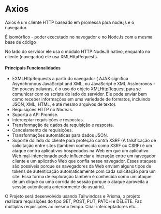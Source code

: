 # Axios

Axios é um cliente HTTP baseado em promessa para node.js e o navegador.

É isomórfico - poder executado no navegador e no NodeJs com a mesma base de código

No lado do servidor ele usa o módulo HTTP NodeJS nativo, enquanto no cliente (navegador) ele usa XMLHttpRequests.

#### Principais Funcionalidades
- EXMLHttpRequests a partir do navegador ( AJAX significa Asynchronous JavaScript and XML, ou JavaScript e XML Assíncronos - Em poucas palavras, é o uso do objeto XMLHttpRequest para se comunicar com os scripts do lado do servidor. Ele pode enviar bem como receber informações em uma variedade de formatos, incluindo JSON, XML, HTML, e até mesmo arquivos de texto).
- Requisições HTTP no NodeJs.
- Suporta a API Promise.
- Interceptar requisições e respostas.
- Transformação de dados da requisição e resposta.
- Cancelamento de requisições.
- Transformações automáticas para dados JSON.
- Suporte do lado do cliente para proteção contra XSRF (A falsificação de solicitação entre sites (também conhecida como XSRF ou CSRF) é um ataque contra aplicativos hospedados na Web em que um aplicativo Web mal-intencionado pode influenciar a interação entre um navegador cliente e um aplicativo Web que confia nesse navegador. Esses ataques são possíveis porque os navegadores da Web enviam alguns tipos de tokens de autenticação automaticamente com cada solicitação para um site. Essa forma de exploração também é conhecida como um ataque de um clique ou uma corrida de sessão porque o ataque aproveita a sessão autenticada anteriormente do usuário).

O Projeto será desenvolvido usando Tailwindcss e Prisma, o projeto realizara requisições do tipo GET, POST, PUT, PATCH e DELETE. 
Faz múltiplas requisições ao mesmo tempo.
Criar interceptadores etc...
